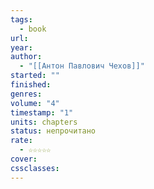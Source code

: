 ```yaml
---
tags:
  - book
url: 
year: 
author:
  - "[[Антон Павлович Чехов]]"
started: ""
finished: 
genres: 
volume: "4"
timestamp: "1"
units: chapters
status: непрочитано
rate:
  - ☆☆☆☆☆
cover: 
cssclasses:
---
```

